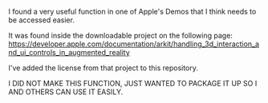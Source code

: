 I found a very useful function in one of Apple's Demos that I think needs to be accessed easier.

It was found inside the downloadable project on the following page:
https://developer.apple.com/documentation/arkit/handling_3d_interaction_and_ui_controls_in_augmented_reality

I've added the license from that project to this repository.

I DID NOT MAKE THIS FUNCTION, JUST WANTED TO PACKAGE IT UP SO I AND OTHERS CAN USE IT EASILY.